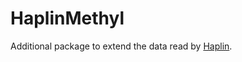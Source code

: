 # HaplinMethyl

Additional package to extend the data read by [Haplin](https://cran.r-project.org/package=Haplin).
